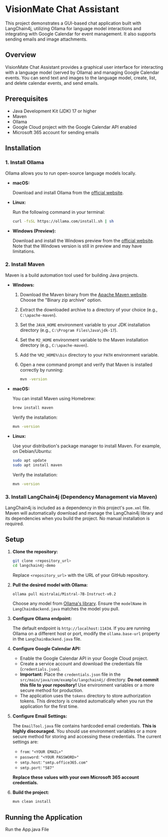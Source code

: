 # VisionMate Chat Assistant

This project demonstrates a GUI-based chat application built with LangChain4j, utilizing Ollama for language model interactions and integrating with Google Calendar for event management. It also supports sending emails and image attachments.

## Overview

VisionMate Chat Assistant provides a graphical user interface for interacting with a language model (served by Ollama) and managing Google Calendar events. You can send text and images to the language model, create, list, and delete calendar events, and send emails.

## Prerequisites

*   Java Development Kit (JDK) 17 or higher
*   Maven
*   Ollama
*   Google Cloud project with the Google Calendar API enabled
*   Microsoft 365 account for sending emails

## Installation

### 1. Install Ollama

Ollama allows you to run open-source language models locally.

*   **macOS:**

    Download and install Ollama from the [official website](https://ollama.com/).

*   **Linux:**

    Run the following command in your terminal:

    ```bash
    curl -fsSL https://ollama.com/install.sh | sh
    ```

*   **Windows (Preview):**

    Download and install the Windows preview from the [official website](https://ollama.com/). Note that the Windows version is still in preview and may have limitations.

### 2. Install Maven

Maven is a build automation tool used for building Java projects.

*   **Windows:**

    1.  Download the Maven binary from the [Apache Maven website](https://maven.apache.org/download.cgi). Choose the "Binary zip archive" option.
    2.  Extract the downloaded archive to a directory of your choice (e.g., `C:\apache-maven`).
    3.  Set the `JAVA_HOME` environment variable to your JDK installation directory (e.g., `C:\Program Files\Java\jdk-17`).
    4.  Set the `M2_HOME` environment variable to the Maven installation directory (e.g., `C:\apache-maven`).
    5.  Add the `%M2_HOME%\bin` directory to your `PATH` environment variable.
    6.  Open a new command prompt and verify that Maven is installed correctly by running:

        ```bash
        mvn -version
        ```

*   **macOS:**

    You can install Maven using Homebrew:

    ```bash
    brew install maven
    ```

    Verify the installation:

    ```bash
    mvn -version
    ```

*   **Linux:**

    Use your distribution's package manager to install Maven. For example, on Debian/Ubuntu:

    ```bash
    sudo apt update
    sudo apt install maven
    ```

    Verify the installation:

    ```bash
    mvn -version
    ```

### 3. Install LangChain4j (Dependency Management via Maven)

LangChain4j is included as a dependency in this project's `pom.xml` file. Maven will automatically download and manage the LangChain4j library and its dependencies when you build the project. No manual installation is required.

## Setup

1.  **Clone the repository:**

    ```bash
    git clone <repository_url>
    cd langchain4j-demo
    ```

    Replace `<repository_url>` with the URL of your GitHub repository.

2.  **Pull the desired model with Ollama:**

    ```bash
    ollama pull mistralai/Mistral-7B-Instruct-v0.2
    ```

    Choose any model from [Ollama's library](https://ollama.com/library). Ensure the `modelName` in `LangChainBackend.java` matches the model you pull.

3.  **Configure Ollama endpoint:**

    The default endpoint is `http://localhost:11434`. If you are running Ollama on a different host or port, modify the `ollama.base-url` property in the `LangChainBackend.java` file.

4.  **Configure Google Calendar API:**

    *   Enable the Google Calendar API in your Google Cloud project.
    *   Create a service account and download the credentials file (`credentials.json`).
    *   **Important:** Place the `credentials.json` file in the `src/main/java/com/example/langchain4j/` directory. **Do not commit this file to your repository!** Use environment variables or a more secure method for production.
    *   The application uses the `tokens` directory to store authorization tokens. This directory is created automatically when you run the application for the first time.

5.  **Configure Email Settings:**

    The `EmailTool.java` file contains hardcoded email credentials. **This is highly discouraged.** You should use environment variables or a more secure method for storing and accessing these credentials. The current settings are:

    *   `from`: `"<YOUR EMAIL>"`
    *   `password`: `"<YOUR PASSWORD>"`
    *   `smtp.host`: `"smtp.office365.com"`
    *   `smtp.port`: `"587"`

    **Replace these values with your own Microsoft 365 account credentials.**

6.  **Build the project:**

    ```bash
    mvn clean install
    ```

## Running the Application

Run the App.java File
